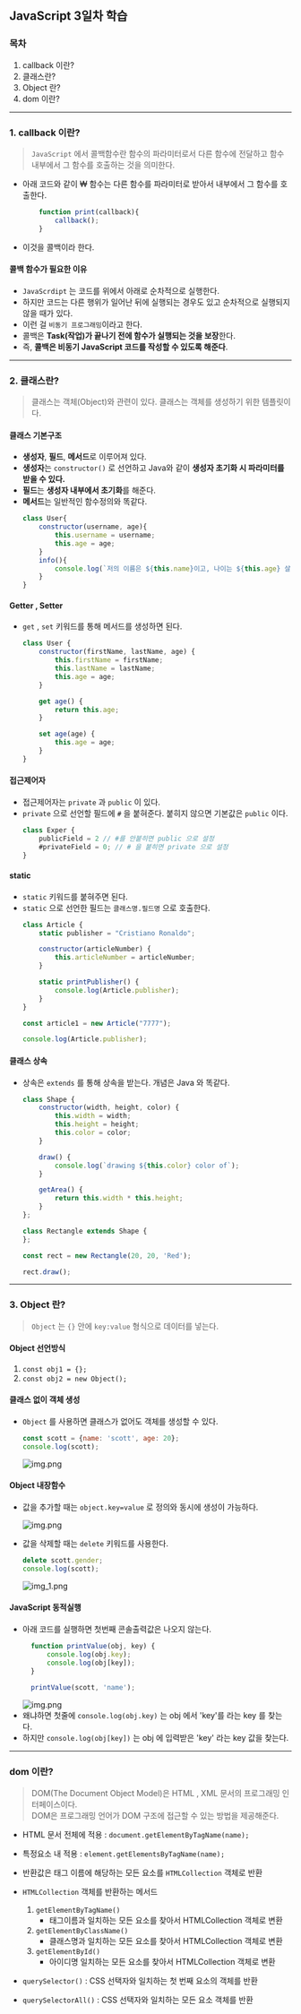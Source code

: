 ## JavaScript 3일차 학습

### 목차

1. callback 이란?
2. 클래스란?
3. Object 란?
4. dom 이란?

---

### 1. callback 이란?

> `JavaScript` 에서 콜백함수란 함수의 파라미터로서 다른 함수에 전달하고 함수 내부에서 그 함수를 호출하는 것을 의미한다.

- 아래 코드와 같이 ₩ 함수는 다른 함수를 파라미터로 받아서 내부에서 그 함수를 호출한다.
    ```javascript
        function print(callback){
            callback();
        }
    ```
- 이것을 콜백이라 한다.

#### 콜백 함수가 필요한 이유

- `JavaScrdipt` 는 코드를 위에서 아래로 순차적으로 실행한다.
- 하지만 코드는 다른 행위가 일어난 뒤에 실행되는 경우도 있고 순차적으로 실행되지 않을 때가 있다.
- 이런 걸 `비동기 프로그래밍`이라고 한다.
- 콜백은 **Task(작업)가 끝나기 전에 함수가 실행되는 것을 보장**한다.
- 즉, **콜백은 비동기 JavaScript 코드를 작성할 수 있도록 해준다**.

---

### 2. 클래스란?

> 클래스는 객체(Object)와 관련이 있다. 클래스는 객체를 생성하기 위한 템플릿이다.

#### 클래스 기본구조

- **생성자**, **필드**, **메서드**로 이루어져 있다.
- **생성자**는 `constructor()` 로 선언하고 Java와 같이 **생성자 초기화 시 파라미터를 받을 수 있다.**
- **필드**는 **생성자 내부에서 초기화**를 해준다.
- **메서드**는 일반적인 함수정의와 똑같다.
  ```javascript
  class User{
      constructor(username, age){
          this.username = username;
          this.age = age;
      }
      info(){
          console.log(`저의 이름은 ${this.name}이고, 나이는 ${this.age} 살 입니다.`);
      }
  }
  ```

#### Getter , Setter

- `get` , `set` 키워드를 통해 메서드를 생성하면 된다.
  ```javascript
  class User {
      constructor(firstName, lastName, age) {
          this.firstName = firstName;
          this.lastName = lastName;
          this.age = age;
      }
  
      get age() {
          return this.age;
      }
  
      set age(age) {
          this.age = age;
      }
  }
  ```

#### 접근제어자

- 접근제어자는 `private` 과 `public` 이 있다.
- `private` 으로 선언할 필드에 `#` 을 붙혀준다. 붙히지 않으면 기본값은 `public` 이다.
  ```javascript
  class Exper {
      publicField = 2 // #를 안붙히면 public 으로 설정
      #privateField = 0; // # 을 붙히면 private 으로 설정
  }
  ```

#### static

- `static` 키워드를 붙혀주면 된다.
- `static` 으로 선언한 필드는 `클래스명.필드명` 으로 호출한다.
  ```javascript
  class Article {
      static publisher = "Cristiano Ronaldo";
  
      constructor(articleNumber) {
          this.articleNumber = articleNumber;
      }
  
      static printPublisher() {
          console.log(Article.publisher);
      }
  }
  
  const article1 = new Article("7777");
  
  console.log(Article.publisher);
  ```

#### 클래스 상속

- 상속은 `extends` 를 통해 상속을 받는다. 개념은 Java 와 똑같다.
  ```javascript
  class Shape {
      constructor(width, height, color) {
          this.width = width;
          this.height = height;
          this.color = color;
      }
  
      draw() {
          console.log(`drawing ${this.color} color of`);
      }
  
      getArea() {
          return this.width * this.height;
      }
  };
  
  class Rectangle extends Shape {
  };
  
  const rect = new Rectangle(20, 20, 'Red');
  
  rect.draw();
  ```

---

### 3. Object 란?

> `Object` 는 `{}` 안에 `key:value` 형식으로 데이터를 넣는다.

#### Object 선언방식

1. `const obj1 = {};`
2. `const obj2 = new Object();`

#### 클래스 없이 객체 생성

- `Object` 를 사용하면 클래스가 없어도 객체를 생성할 수 있다.
  ```javascript
  const scott = {name: 'scott', age: 20};
  console.log(scott);
  ```
  ![img.png](../resources/images/day03/img01.png)

#### Object 내장함수

- 값을 추가할 때는 `object.key=value` 로 정의와 동시에 생성이 가능하다.

  ![img.png](../resources/images/day03/img02.png)
- 값을 삭제할 때는 `delete` 키워드를 사용한다.
  ```javascript
  delete scott.gender;
  console.log(scott);
  ```
  ![img_1.png](../resources/images/day03/img03.png)

#### JavaScript 동적실행

- 아래 코드를 실행하면 첫번째 콘솔출력값은 나오지 않는다.
  ```javascript
    function printValue(obj, key) {
        console.log(obj.key);
        console.log(obj[key]);
    }
    
    printValue(scott, 'name');
  ```
  ![img.png](../resources/images/day03/img04.png)
- 왜냐하면 첫줄에 `console.log(obj.key)` 는 obj 에서 'key'를 라는 key 를 찾는다.
- 하지만 `console.log(obj[key])` 는 obj 에 입력받은 'key' 라는 key 값을 찾는다.

---

### dom 이란?

> DOM(The Document Object Model)은 HTML , XML 문서의 프로그래밍 인터페이스이다.<br>
> DOM은 프로그래밍 언어가 DOM 구조에 접근할 수 있는 방법을 제공해준다.

- HTML 문서 전체에 적용 : `document.getElementByTagName(name);`
- 특정요소 내 적용 : `element.getElementsByTagName(name);`
- 반환값은 태그 이름에 해당하는 모든 요소를 `HTMLCollection` 객체로 반환
    
- `HTMLCollection` 객체를 반환하는 메서드
  1. `getElementByTagName()`
      - 태그이름과 일치하는 모든 요소를 찾아서 HTMLCollection 객체로 변환
  2. `getElementByClassName()`
      - 클래스명과 일치하는 모든 요소를 찾아서 HTMLCollection 객체로 변환
  3. `getElementById()`
      - 아이디명 일치하는 모든 요소를 찾아서 HTMLCollection 객체로 변환

- `querySelector()` : CSS 선택자와 일치하는 첫 번째 요소의 객체를 반환
- `querySelectorAll()` : CSS 선택자와 일치하는 모든 요소 객체를 반환